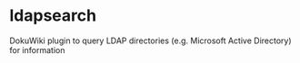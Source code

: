 # ldapsearch
DokuWiki plugin to query LDAP directories (e.g. Microsoft Active Directory) for information

